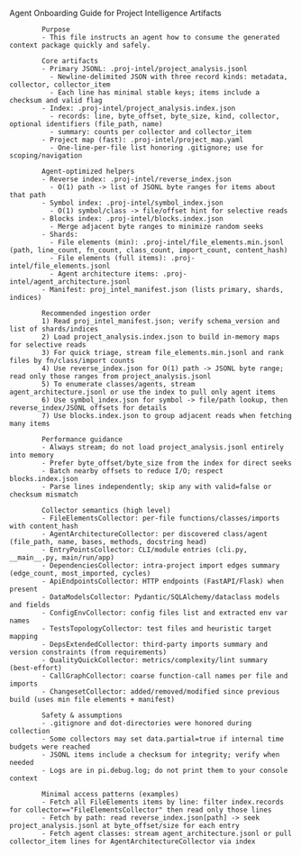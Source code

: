 Agent Onboarding Guide for Project Intelligence Artifacts

            Purpose
            - This file instructs an agent how to consume the generated context package quickly and safely.

            Core artifacts
            - Primary JSONL: .proj-intel/project_analysis.jsonl
              - Newline-delimited JSON with three record kinds: metadata, collector, collector_item
              - Each line has minimal stable keys; items include a checksum and valid flag
            - Index: .proj-intel/project_analysis.index.json
              - records: line, byte_offset, byte_size, kind, collector, optional identifiers (file_path, name)
              - summary: counts per collector and collector_item
            - Project map (fast): .proj-intel/project_map.yaml
              - One-line-per-file list honoring .gitignore; use for scoping/navigation

            Agent-optimized helpers
            - Reverse index: .proj-intel/reverse_index.json
              - O(1) path -> list of JSONL byte ranges for items about that path
            - Symbol index: .proj-intel/symbol_index.json
              - O(1) symbol/class -> file/offset hint for selective reads
            - Blocks index: .proj-intel/blocks.index.json
              - Merge adjacent byte ranges to minimize random seeks
            - Shards:
              - File elements (min): .proj-intel/file_elements.min.jsonl  (path, line_count, fn_count, class_count, import_count, content_hash)
              - File elements (full items): .proj-intel/file_elements.jsonl
              - Agent architecture items: .proj-intel/agent_architecture.jsonl
            - Manifest: proj_intel_manifest.json (lists primary, shards, indices)

            Recommended ingestion order
            1) Read proj_intel_manifest.json; verify schema_version and list of shards/indices
            2) Load project_analysis.index.json to build in-memory maps for selective reads
            3) For quick triage, stream file_elements.min.jsonl and rank files by fn/class/import counts
            4) Use reverse_index.json for O(1) path -> JSONL byte range; read only those ranges from project_analysis.jsonl
            5) To enumerate classes/agents, stream agent_architecture.jsonl or use the index to pull only agent items
            6) Use symbol_index.json for symbol -> file/path lookup, then reverse_index/JSONL offsets for details
            7) Use blocks.index.json to group adjacent reads when fetching many items

            Performance guidance
            - Always stream; do not load project_analysis.jsonl entirely into memory
            - Prefer byte_offset/byte_size from the index for direct seeks
            - Batch nearby offsets to reduce I/O; respect blocks.index.json
            - Parse lines independently; skip any with valid=false or checksum mismatch

            Collector semantics (high level)
            - FileElementsCollector: per-file functions/classes/imports with content_hash
            - AgentArchitectureCollector: per discovered class/agent (file_path, name, bases, methods, docstring head)
            - EntryPointsCollector: CLI/module entries (cli.py, __main__.py, main/run/app)
            - DependenciesCollector: intra-project import edges summary (edge_count, most_imported, cycles)
            - ApiEndpointsCollector: HTTP endpoints (FastAPI/Flask) when present
            - DataModelsCollector: Pydantic/SQLAlchemy/dataclass models and fields
            - ConfigEnvCollector: config files list and extracted env var names
            - TestsTopologyCollector: test files and heuristic target mapping
            - DepsExtendedCollector: third-party imports summary and version constraints (from requirements)
            - QualityQuickCollector: metrics/complexity/lint summary (best-effort)
            - CallGraphCollector: coarse function-call names per file and imports
            - ChangesetCollector: added/removed/modified since previous build (uses min file elements + manifest)

            Safety & assumptions
            - .gitignore and dot-directories were honored during collection
            - Some collectors may set data.partial=true if internal time budgets were reached
            - JSONL items include a checksum for integrity; verify when needed
            - Logs are in pi.debug.log; do not print them to your console context

            Minimal access patterns (examples)
            - Fetch all FileElements items by line: filter index.records for collector=="FileElementsCollector" then read only those lines
            - Fetch by path: read reverse_index.json[path] -> seek project_analysis.jsonl at byte_offset/size for each entry
            - Fetch agent classes: stream agent_architecture.jsonl or pull collector_item lines for AgentArchitectureCollector via index
